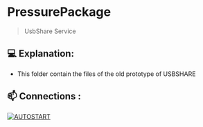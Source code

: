 # PressurePackage

> UsbShare Service


## 💻 Explanation:

* This folder contain the files of the old prototype of USBSHARE

## 📫 Connections :

[![AUTOSTART](https://img.shields.io/badge/Main%20-%23323330.svg?&style=for-the-badge&logo=main%20ff&logoColor=black&color=8000FF)](https://kelvinhenriqu.github.io/PressurePackage/)